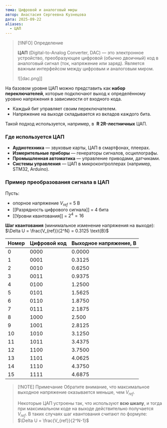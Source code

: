 ```yaml
---
тема: Цифровой и аналоговый миры
автор: Анастасия Сергеевна Кузнецова
дата: 2025-09-22
aliases:
  - ЦАП
---
```


> [!INFO] Определение
> 
> **ЦАП** (Digital-to-Analog Converter, DAC) — это электронное устройство, преобразующее цифровой (обычно двоичный) код в аналоговый сигнал (ток, напряжение или заряд). Является важным интерфейсом между цифровым и аналоговым миром.
> 
> ![[dac.png]]

На базовом уровне ЦАП можно представить как **набор переключателей**, которые подключают выход к определённому уровню напряжения в зависимости от входного кода.

- Каждый бит управляет своим переключателем.
- Напряжение на выходе складывается из вкладов каждого бита.

Такой подход используется, например, в  **R 2R-лестничных** ЦАП.

### Где используется ЦАП

- **Аудиотехника** — звуковые карты, ЦАП в смартфонах, плеерах.
- **Измерительные приборы** — генераторы сигналов, осциллографы.
- **Промышленная автоматика** — управление приводами, датчиками.
- **Системы управления** — ЦАП в микроконтроллерах (например, STM32, Arduino).

### Пример преобразования сигнала в ЦАП

Пусть:
- опорное напряжение $V_{ref}$ = 5 В
- [[Разрядность цифрового сигнала]] = 4 бита
-  [[Уровни квантования]] = $2^4 = 16$

**Шаг квантования** (минимальное изменение напряжения на выходе): $\Delta U = \frac{V_{ref}}{2^N} = 0.3125 \text{В}$

| Номер | Цифровой код | Выходное напряжение, В |
| ----- | ------------ | ---------------------- |
| 0     | 0000         | 0.0000                 |
| 1     | 0001         | 0.3125                 |
| 2     | 0010         | 0.6250                 |
| 3     | 0011         | 0.9375                 |
| 4     | 0100         | 1.2500                 |
| 5     | 0101         | 1.5625                 |
| 6     | 0110         | 1.8750                 |
| 7     | 0111         | 2.1875                 |
| 8     | 1000         | 2.500                  |
| 9     | 1001         | 2.8125                 |
| 10    | 1010         | 3.1250                 |
| 11    | 1011         | 3.4375                 |
| 12    | 1100         | 3.7500                 |
| 13    | 1101         | 4.0625                 |
| 14    | 1110         | 4.3750                 |
| 15    | 1111         | 4.6875                 |
>[!NOTE] Примечание
>Обратите внимание, что максимальное выходное напряжение оказывается меньше, чем $V_{ref}$.
 >
 >Некоторые ЦАП устроены так, что используют **всю шкалу**, и тогда при максимальном коде на выходе действительно получается $V_{ref}$. В таких случаях шаг квантования считают по формуле: $\Delta U = \frac{V_{ref}}{2^N-1}$
